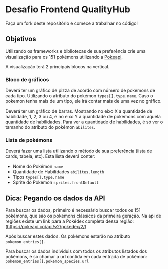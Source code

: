 # Desafio Frontend QualityHub

Faça um fork deste repositório e comece a trabalhar no código!

## Objetivos

Utilizando os frameworks e bibliotecas de sua preferência crie uma visualização para os 151 pokémons utilizando a [Pokeapi](https://pokeapi.co/).

A visualização terá 2 principais blocos na vertical.

### Bloco de gráficos

Deverá ter um gráfico de pizza de acordo com número de pokemons de cada tipo. Utilizando o atributo do pokémon `types[].type.name`. Caso o pokemon tenha mais de um tipo, ele irá contar mais de uma vez no gráfico.

Deverá ter um gráfico de barras. Mostrando no eixo X a quantidade de habilidade, 1, 2, 3 ou 4, e no eixo Y a quantidade de pokemons com aquela quantidade de habilidades. Para ver a quantidade de habilidades, é só ver o tamanho do atributo do pokémon `abilites`.

### Lista de pokémons

Deverá fazer uma lista utilizando o método de sua preferência (lista de cards, tabela, etc). Esta lista deverá conter:
* Nome do Pokémon `name`
* Quantidade de Habilidades `abilites.length`
* Tipos `types[].type.name`
* Sprite do Pokemon `sprites.frontDefault`


## Dica: Pegando os dados da API

Para buscar os dados, primeiro é necessário buscar todos os 151 pokémons, que são os pokémons clássicos da primeira geração. Na api de regiões existe um link para a Pokédex completa dessa região: (https://pokeapi.co/api/v2/pokedex/2/)

Após buscar estes dados. Os pokémons estarão no atributo `pokemon_entries[]`.

Para buscar os dados individuis com todos os atributos listados dos pokémons, é só chamar a url contida em cada entrada de pokémon: `pokemon_entries[].pokemon_species.url`
